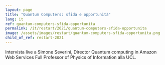 ```yaml
---
layout: page
title: "Quantum Computers: sfida e opportunità"
lang: it
ref: quantum-computers-sfida-opportunita
permalink: /it/restart/2021/quantum-computers-sfida-opportunita
image: /assets/images/restart/quantum-computers-sfida-opportunita.png
child_of_ref: restart-2021
---
```


Intervista live a Simone Severini, Director Quantum computing in Amazon Web Services Full Professor of Physics of Information alla UCL.
